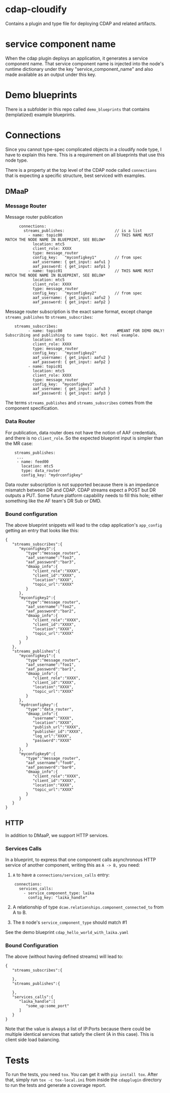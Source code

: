 # cdap-cloudify
Contains a plugin and type file for deploying CDAP and related artifacts.

# service component name
When the cdap plugin deploys an application, it generates a service component name. That service component name is injected
into the node's runtime dictionary under the key "service_component_name" and also made available as an output under this key. 

# Demo blueprints
There is a subfolder in this repo called `demo_blueprints` that contains (templatized) example blueprints. 

# Connections
Since you cannot type-spec complicated objects in a cloudify node type, I have to explain this here. This is a requirement on all blueprints that use this node type. 

There is a property at the top level of the CDAP node called `connections` that is expecting a specific structure, best serviced with examples.

## DMaaP

### Message Router
Message router publication
```
      connections:
        streams_publishes:                      // is a list
          - name: topic00                       // THIS NAME MUST MATCH THE NODE NAME IN BLUEPRINT, SEE BELOW*
            location: mtc5
            client_role: XXXX
            type: message_router
            config_key:   "myconfigkey1"        // from spec
            aaf_username: { get_input: aafu1 }
            aaf_password: { get_input: aafp1 }
          - name: topic01                       // THIS NAME MUST MATCH THE NODE NAME IN BLUEPRINT, SEE BELOW*
            location: mtc5
            client_role: XXXX
            type: message_router
            config_key:   "myconfigkey2"        // from spec
            aaf_username: { get_input: aafu2 }
            aaf_password: { get_input: aafp2 }
```
Message router subscription is the exact same format, except change `streams_publishes` to `streams_subscribes`:
```
    streams_subscribes: 
          - name: topic00                        #MEANT FOR DEMO ONLY! Subscribing and publishing to same topic. Not real example.
            location: mtc5
            client_role: XXXX
            type: message_router
            config_key:   "myconfigkey2"
            aaf_username: { get_input: aafu2 }
            aaf_password: { get_input: aafp2 }
          - name: topic01
            location: mtc5
            client_role: XXXX
            type: message_router
            config_key:  "myconfigkey3"
            aaf_username: { get_input: aafu3 }
            aaf_password: { get_input: aafp3 }
```
The terms `streams_publishes` and `streams_subscribes` comes from the component specification. 

### Data Router
For publication, data router does not have the notion of AAF credentials, and there is no `client_role`. So the expected blueprint input is simpler than the MR case:
```
    streams_publishes:
     ...
     - name: feed00 
       location: mtc5
       type: data_router
       config_key: "mydrconfigkey"
```

Data router subscription is not supported because there is an impedance mismatch between DR and CDAP.
CDAP streams expect a POST but DR outputs a PUT.
Some future platform capability needs to fill this hole; either something like the AF team's DR Sub or DMD. 

### Bound configuration
The above blueprint snippets will lead to the cdap application's `app_config` getting an entry that looks like this:
```
{  
   "streams_subscribes":{  
      "myconfigkey3":{  
         "type":"message_router",
         "aaf_username":"foo3",
         "aaf_password":"bar3",
         "dmaap_info":{  
            "client_role":"XXXX",
            "client_id":"XXXX",
            "location":"XXXX",
            "topic_url":"XXXX"
         }
      },
      "myconfigkey2":{  
         "type":"message_router",
         "aaf_username":"foo2",
         "aaf_password":"bar2",
         "dmaap_info":{  
            "client_role":"XXXX",
            "client_id":"XXXX",
            "location":"XXXX",
            "topic_url":"XXXX"
         }
      }
   },
   "streams_publishes":{  
      "myconfigkey1":{  
         "type":"message_router",
         "aaf_username":"foo1",
         "aaf_password":"bar1",
         "dmaap_info":{  
            "client_role":"XXXX",
            "client_id":"XXXX",
            "location":"XXXX",
            "topic_url":"XXXX"
         }
      },
      "mydrconfigkey":{  
         "type":"data_router",
         "dmaap_info":{  
            "username":"XXXX",
            "location":"XXXX",
            "publish_url":"XXXX",
            "publisher_id":"XXXX",
            "log_url":"XXXX",
            "password":"XXXX"
         }
      },
      "myconfigkey0":{  
         "type":"message_router",
         "aaf_username":"foo0",
         "aaf_password":"bar0",
         "dmaap_info":{  
            "client_role":"XXXX",
            "client_id":"XXXX",
            "location":"XXXX",
            "topic_url":"XXXX"
         }
      }
   }
}
```
## HTTP
In addition to DMaaP, we support  HTTP services.

### Services Calls
In a blueprint, to express that one component calls asynchronous HTTP service of another component, writing this as `A -> B,` you need:

1. `A` to have a `connections/services_calls` entry:
```
    connections:
      services_calls:
        - service_component_type: laika
          config_key: "laika_handle"
```
2. A relationship of type `dcae.relationships.component_connected_to` from A to B.

3. The `B` node's `service_component_type` should match #1

See the demo blueprint `cdap_hello_world_with_laika.yaml`

### Bound Configuration

The above (without having defined streams) will lead to:
```
{  
   "streams_subscribes":{  

   },
   "streams_publishes":{  

   },
   "services_calls":{  
      "laika_handle":[  
         "some_up:some_port"
      ]
   }
}
```
Note that the value is always a list of IP:Ports because there could be multiple identical services that satisfy the client (A in this case). This is client side load balancing. 

# Tests
To run the tests, you need `tox`. You can get it with `pip install tox`. After that, simply run `tox -c tox-local.ini` from inside the `cdapplugin` directory to run the tests and generate a coverage report.
